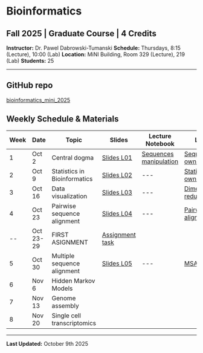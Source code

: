 # Bioinformatics
## Fall 2025 | Graduate Course | 4 Credits

**Instructor:** Dr. Pawel Dabrowski-Tumanski
**Schedule:** Thursdays, 8:15 (Lecture), 10:00 (Lab)
**Location:** MiNI Building, Room 329 (Lecture), 219 (Lab)
**Students:** 25   

---

## GitHub repo
[bioinformatics_mini_2025](https://github.com/pdabrowskitumanski/bioinformatics_mini_2025)

## Weekly Schedule & Materials

| Week | Date | Topic | Slides | Lecture Notebook | Lab | Lab solutions |
|------|------|-------|--------|------------|----------|----------|
| 1 | Oct 2 | Central dogma | [Slides L01](data/teaching/courses/bioinformatics2025/Lecture01.pptx) | [Sequences manipulation](https://github.com/pdabrowskitumanski/bioinformatics_mini_2025/blob/main/notebooks/lectures/01-Introduction.ipynb) | [Sequences own work](https://github.com/pdabrowskitumanski/bioinformatics_mini_2025/blob/main/notebooks/labs/01-sequences.ipynb) | --- |
| 2 | Oct 9 | Statistics in Bioinformatics | [Slides L02](data/teaching/courses/bioinformatics2025/Lecture02.pptx) | --- | [Statistics own work](https://github.com/pdabrowskitumanski/bioinformatics_mini_2025/blob/main/notebooks/labs/02-statistics.ipynb) | [Solutions](https://github.com/pdabrowskitumanski/bioinformatics_mini_2025/blob/main/notebooks/labs/02-statistics-results.ipynb) |
| 3 | Oct 16 | Data visualization | [Slides L03](data/teaching/courses/bioinformatics2025/Lecture03.pptx) | --- | [Dimension reduction](https://github.com/pdabrowskitumanski/bioinformatics_mini_2025/blob/main/notebooks/labs/03-visualization.ipynb) | [Solutions](https://github.com/pdabrowskitumanski/bioinformatics_mini_2025/blob/main/notebooks/labs/03-visualization-results.ipynb) |
| 4 | Oct 23 | Pairwise sequence alignment | [Slides L04](data/teaching/courses/bioinformatics2025/Lecture04.pptx) | --- | [Pairwise alignment](https://github.com/pdabrowskitumanski/bioinformatics_mini_2025/blob/main/notebooks/labs/04-pairwise-alignment.ipynb) | [Solutions](https://github.com/pdabrowskitumanski/bioinformatics_mini_2025/blob/main/notebooks/labs/04-pairwise-alignment-results.ipynb) |
| -- | Oct 23-29 | FIRST ASIGNMENT | [Assignment task](data/teaching/courses/bioinformatics2025/Assignment1.pdf) | | | --- |
| 5 | Oct 30 | Multiple sequence alignment | [Slides L05](data/teaching/courses/bioinformatics2025/Lecture05.pptx) | --- | [MSA](https://github.com/pdabrowskitumanski/bioinformatics_mini_2025/blob/main/notebooks/labs/05-MSA.ipynb)| --- |
| 6 | Nov 6 | Hidden Markov Models | | | | --- |
| 7 | Nov 13 | Genome assembly | | | | --- |
| 8 | Nov 20 | Single cell transcriptomics | | | | --- |




---

**Last Updated:** October 9th 2025